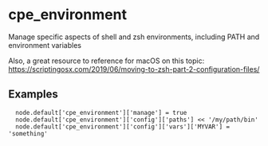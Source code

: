 # cpe_environment
Manage specific aspects of shell and zsh environments, including PATH and
environment variables


Also, a great resource to reference for macOS on this topic: https://scriptingosx.com/2019/06/moving-to-zsh-part-2-configuration-files/

## Examples

```
  node.default['cpe_environment']['manage'] = true
  node.default['cpe_environment']['config']['paths'] << '/my/path/bin'
  node.default['cpe_environment']['config']['vars']['MYVAR'] = 'something'
```

